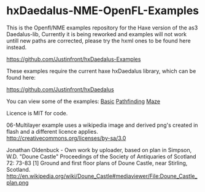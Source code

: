 hxDaedalus-NME-OpenFL-Examples
==============================

This is the Openfl/NME examples repository for the Haxe version of the as3 Daedalus-lib, Currently it is being reworked and examples will not work untill new paths are corrected, please try the hxml ones to be found here instead.

https://github.com/Justinfront/hxDaedalus-Examples

These examples require the current haxe hxDaedalus library, which can be found here:

https://github.com/Justinfront/hxDaedalus

You can view some of the examples:
[Basic](http://rawgit.com/Justinfront/hxDaedalus-Examples/master/hxDaedalus-Examples/web/DaedalusBasic.html)
[Pathfinding](http://rawgit.com/Justinfront/hxDaedalus-Examples/master/hxDaedalus-Examples/web/DaedalusPathfinding.html)
[Maze](http://rawgit.com/Justinfront/hxDaedalus-Examples/master/hxDaedalus-Examples/web/GridMazeDemo.html)

Licence is MIT for code.


06-Multilayer example uses a wikipedia image and derived png's created in flash and a different licence applies.
http://creativecommons.org/licenses/by-sa/3.0

Jonathan Oldenbuck - Own work by uploader, based on plan in Simpson, W.D. "Doune Castle" Proceedings of the Society of Antiquaries of Scotland 72: 73-83 [1]
Ground and first floor plans of Doune Castle, near Stirling, Scotland.
http://en.wikipedia.org/wiki/Doune_Castle#mediaviewer/File:Doune_Castle_plan.png
